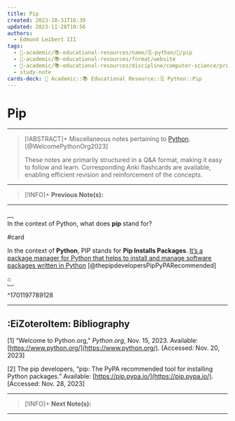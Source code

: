 ```yaml
---
title: Pip
created: 2023-10-31T16:39
updated: 2023-11-28T10:56
authors:
  - Edmund Leibert III
tags:
  - 🔴-academic/📚-educational-resources/name/🗒️-python/🔖/pip
  - 🔴-academic/📚-educational-resources/format/website
  - 🔴-academic/📚-educational-resources/discipline/computer-science/programming-language/python
  - study-note
cards-deck: 🔴 Academic::📚 Educational Resource::🗒️ Python::Pip
---
```


# Pip

---

> [!ABSTRACT]+ 
> Miscellaneous notes pertaining to [Python](https://www.python.org/). [@WelcomePythonOrg2023]
> 
> These notes are primarily structured in a Q&A format, making it easy to follow and learn. Corresponding Anki flashcards are available, enabling efficient revision and reinforcement of the concepts.

---

> [!INFO]+ 
> **Previous Note(s):**
> 

---

﹇<br>
In the context of Python, what does **pip** stand for?

#card 

In the context of **Python**, PIP stands for **Pip Installs Packages**. [It’s a package manager for Python that helps to install and manage software packages written in Python](https://pypi.org/project/pip/) [@thepipdevelopersPipPyPARecommended]

⌂
<br>﹈<br>^1701197789128

---

## :EiZoteroItem: Bibliography

\[1\]
“Welcome to Python.org,” _Python.org_, Nov. 15, 2023. Available: [https://www.python.org/](https://www.python.org/). [Accessed: Nov. 20, 2023]

\[2\]
The pip developers, “pip: The PyPA recommended tool for installing Python packages.” Available: [https://pip.pypa.io/](https://pip.pypa.io/). [Accessed: Nov. 28, 2023]

---

> [!INFO]+
> **Next Note(s):**

---
